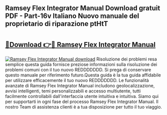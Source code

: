 ## Ramsey Flex Integrator Manual Download gratuit PDF - Part-16v Italiano Nuovo manuale del proprietario di riparazione ptHtT

# <h2><a href="http://dfa1dc.blite.top/?on=Ramsey+Flex+Integrator+Manual">🔗Download 👉🔴 Ramsey Flex Integrator Manual</a></h2>

[![Ramsey Flex Integrator Manual download](https://i.imgur.com/lujVjoI.png)](http://dfa1dc.blite.top/?on=Ramsey+Flex+Integrator+Manual)
Risoluzione dei problemi resa semplice questa guida fornisce preziose informazioni sulla risoluzione dei problemi comuni con il tuo nuovo REDDDDDDD. Si prega di conservare questo manuale per riferimento futuro.Questa guida è la tua guida affidabile per utilizzare efficacemente il tuo nuovo REDDDDDDD. Le funzionalità avanzate di Ramsey Flex Integrator Manual includono geolocalizzazione, avvisi intelligenti, temi personalizzabili e accesso multiutente, tutti facilmente controllabili dall'interfaccia utente intuitiva e intuitiva. Siamo qui per supportarti in ogni fase del processo Ramsey Flex Integrator Manual. Il nostro Team di assistenza clienti è a tua disposizione per tutto il tuo viaggio.
